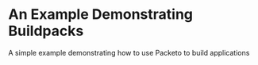 # An Example Demonstrating Buildpacks 

A simple example demonstrating how to use Packeto to build applications

